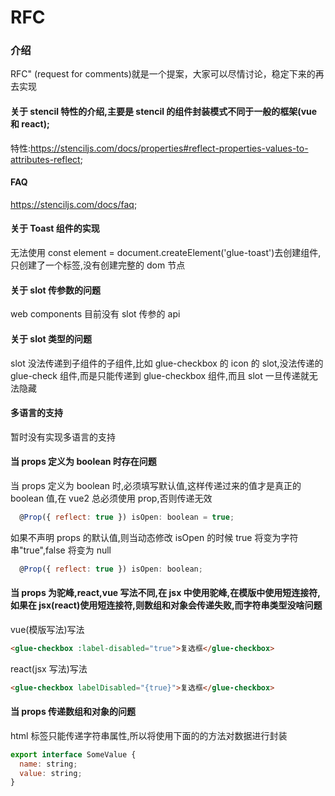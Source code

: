 # RFC

### 介绍

RFC" (request for comments)就是一个提案，大家可以尽情讨论，稳定下来的再去实现

#### 关于 stencil 特性的介绍,主要是 stencil 的组件封装模式不同于一般的框架(vue 和 react);

特性:https://stenciljs.com/docs/properties#reflect-properties-values-to-attributes-reflect;

#### FAQ

https://stenciljs.com/docs/faq;

#### 关于 Toast 组件的实现

无法使用 const element = document.createElement('glue-toast')去创建组件,只创建了一个标签,没有创建完整的 dom 节点

#### 关于 slot 传参数的问题

web components 目前没有 slot 传参的 api

#### 关于 slot 类型的问题

slot 没法传递到子组件的子组件,比如 glue-checkbox 的 icon 的 slot,没法传递的 glue-check 组件,而是只能传递到 glue-checkbox 组件,而且 slot 一旦传递就无法隐藏

#### 多语言的支持

暂时没有实现多语言的支持

#### 当 props 定义为 boolean 时存在问题

当 props 定义为 boolean 时,必须填写默认值,这样传递过来的值才是真正的 boolean 值,在 vue2 总必须使用 prop,否则传递无效

```js
  @Prop({ reflect: true }) isOpen: boolean = true;
```

如果不声明 props 的默认值,则当动态修改 isOpen 的时候 true 将变为字符串"true",false 将变为 null

```js
  @Prop({ reflect: true }) isOpen: boolean;
```

#### 当 props 为驼峰,react,vue 写法不同,在 jsx 中使用驼峰,在模版中使用短连接符,如果在 jsx(react)使用短连接符,则数组和对象会传递失败,而字符串类型没啥问题

vue(模版写法)写法

```html
<glue-checkbox :label-disabled="true">复选框</glue-checkbox>
```

react(jsx 写法)写法

```html
<glue-checkbox labelDisabled="{true}">复选框</glue-checkbox>
```

#### 当 props 传递数组和对象的问题

html 标签只能传递字符串属性,所以将使用下面的的方法对数据进行封装

```js
export interface SomeValue {
  name: string;
  value: string;
}
```
